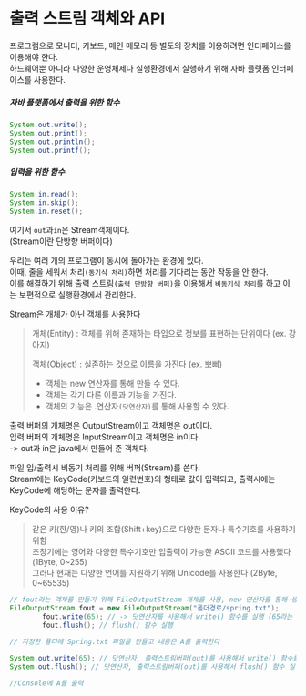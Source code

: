 # 출력 스트림 객체와 API
프로그램으로 모니터, 키보드, 메인 메모리 등 별도의 장치를 이용하려면 인터페이스를 이용해야 한다.  
하드웨어뿐 아니라 다양한 운영체제나 실행환경에서 실행하기 위해 자바 플랫폼 인터페이스를 사용한다.  
##### 자바 플랫폼에서 출력을 위한 함수
```java
System.out.write();  
System.out.print();  
System.out.println();  
System.out.printf();  
```
##### 입력을 위한 함수
```JAVA
System.in.read();  
System.in.skip();  
System.in.reset();  
```
여기서 `out`과`in`은 Stream객체이다.  
(Stream이란 단방향 버퍼이다)

우리는 여러 개의 프로그램이 동시에 돌아가는 환경에 있다.  
이때, 줄을 세워서 처리`(동기식 처리)`하면 처리를 기다리는 동안 작동을 안 한다.  
이를 해결하기 위해  출력 스트림`(출력 단방향 버퍼)`을 이용해서 `비동기식 처리`를 하고 이는 보편적으로 실행환경에서 관리한다.  

Stream은 개체가 아닌 객체를 사용한다
>개체(Entity) : 객체를 위해 존재하는 타입으로 정보를 표현하는 단위이다 (ex. 강아지)
>  
>객체(Object) : 실존하는 것으로 이름을 가진다 (ex. 뽀삐)  
>- 객체는 new 연산자를 통해 만들 수 있다.  
>- 객체는 각기 다른 이름과 기능을 가진다.  
>- 객체의 기능은 .연산자`(닷연산자)`를 통해 사용할 수 있다.  

출력 버퍼의 개체명은 OutputStream이고 객체명은 out이다.  
입력 버퍼의 개체명은 InputStream이고 객체명은 in이다.  
  -> out과 in은 java에서 만들어 준 객체다.  
  
파일 입/출력시 비동기 처리를 위해 버퍼(Stream)를 쓴다.  
Stream에는 KeyCode(키보드의 일련번호)의 형태로 값이 입력되고, 출력시에는 KeyCode에 해당하는 문자를 출력한다.  

KeyCode의 사용 이유?
>같은 키(한/영)나 키의 조합(Shift+key)으로 다양한 문자나 특수기호를 사용하기 위함  
>초창기에는 영어와 다양한 특수기호만 입출력이 가능한 ASCII 코드를 사용했다(1Byte, 0~255)  
>그러나 현재는 다양한 언어를 지원하기 위해 Unicode를 사용한다 (2Byte, 0~65535)


```Java
// fout라는 객체를 만들기 위해 FileOutputStream 개체를 사용, new 연산자를 통해 생성
FileOutputStream fout = new FileOutputStream("폴더경로/spring.txt");
		fout.write(65); // -> 닷연산자를 사용해서 write() 함수를 실행 (65라는 KeyCode를 fout에 입력)
		fout.flush(); // flush() 함수 실행
        
// 지정한 폴더에 Spring.txt 파일을 만들고 내용은 A를 출력한다
```

```Java
System.out.write(65); // 닷연산자, 출력스트림버퍼(out)를 사용해서 write() 함수를 실행 (Keycode 65 입력)
System.out.flush(); // 닷연산자, 출력스트림버퍼(out)를 사용해서 flush() 함수 실행

//Console에 A를 출력
```

